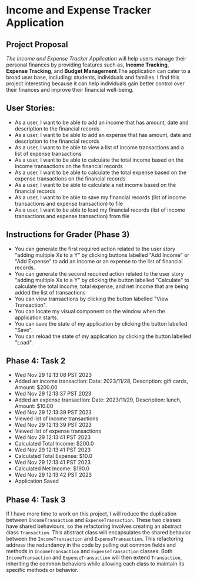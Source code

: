 # Income and Expense Tracker Application

## Project Proposal
*The Income and Expense Tracker Application* will help users manage their personal finances by providing features such as, **Income Tracking**, **Expense Tracking**, and **Budget Management**.The application can cater to a broad user base, including: students, individuals and families. I find this project interesting because it can help individuals gain better control over their finances and improve their financial well-being.

## User Stories:

- As a user, I want to be able to add an income that has amount, date and description to the financial records
- As a user, I want to be able to add an expense that has amount, date and description to the financial records
- As a user, I want to be able to view a list of income transactions and a list of expense transactions
- As a user, I want to be able to calculate the total income based on the income transactions on the financial records
- As a user, I want to be able to calculate the total expense based on the expense transactions on the financial records
- As a user, I want to be able to calculate a net income based on the financial records
- As a user, I want to be able to save my financial records (list of income transactions and expense transaction) to file
- As a user, I want to be able to load my financial records (list of income transactions and expense transaction) from file

## Instructions for Grader (Phase 3)
- You can generate the first required action related to the user story "adding multiple Xs to a Y" by clicking buttons labelled "Add Income" or "Add Expense" to add an income or an expense to the list of financial records.
- You can generate the second required action related to the user story "adding multiple Xs to a Y" by clicking the button labelled "Calculate" to calculate the total income, total expense, and net income that are being added the list of transactions
- You can view transactions by clicking the button labelled "View Transaction".
- You can locate my visual component on the window when the application starts.
- You can save the state of my application by clicking the button labelled "Save".
- You can reload the state of my application by clicking the button labelled "Load".

## Phase 4: Task 2

- Wed Nov 29 12:13:08 PST 2023
- Added an income transaction: Date: 2023/11/28, Description: gift cards, Amount: $200.00
- Wed Nov 29 12:13:37 PST 2023
- Added an expense transaction: Date: 2023/11/29, Description: lunch, Amount: $10.00
- Wed Nov 29 12:13:39 PST 2023
- Viewed list of income transactions
- Wed Nov 29 12:13:39 PST 2023
- Viewed list of expense transactions
- Wed Nov 29 12:13:41 PST 2023
- Calculated Total Income: $200.0
- Wed Nov 29 12:13:41 PST 2023
- Calculated Total Expense: $10.0
- Wed Nov 29 12:13:41 PST 2023
- Calculated Net Income: $190.0
- Wed Nov 29 12:13:42 PST 2023
- Application Saved

## Phase 4: Task 3
If I have more time to work on this project, I will reduce the duplication between `IncomeTransaction` and `ExpenseTransaction`. 
These two classes have shared behaviours, so the refactoring involves creating an abstract class `Transaction`. 
This abstract class will encapsulates the shared behavior between the `IncomeTransaction` and `ExpenseTransaction`. 
This refactoring address the redundancy in the code by pulling out common fields and methods in `IncomeTransaction` and `ExpenseTransaction` classes.
Both `IncomeTransaction` and `ExpenseTransaction` will then extend `Transaction`, inheriting the common behaviors 
while allowing each class to maintain its specific methods or behavior. 